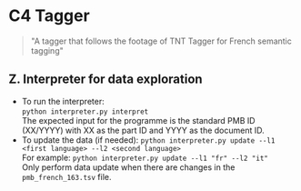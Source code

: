 # C4 Tagger
> "A tagger that follows the footage of TNT Tagger for French semantic tagging"

## Z. Interpreter for data exploration
- To run the interpreter: 
<br/>`python interpreter.py interpret`<br/>
The expected input for the programme is the standard PMB ID (XX/YYYY) with XX as the part ID and YYYY as the document ID.
- To update the data (if needed): `python interpreter.py update --l1 <first language> --l2 <second language>`<br/>
For example: `python interpreter.py update --l1 "fr" --l2 "it"` <br/>
Only perform data update when there are changes in the `pmb_french_163.tsv` file.
